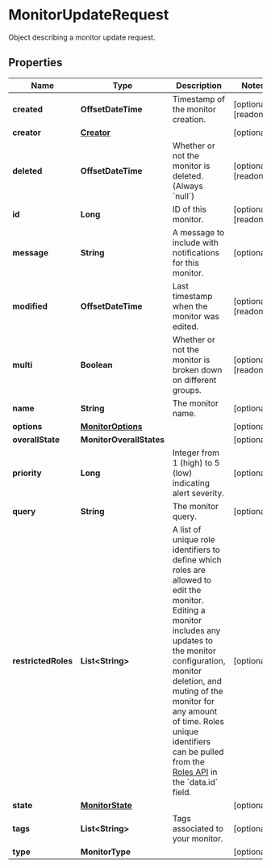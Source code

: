# MonitorUpdateRequest

Object describing a monitor update request.

## Properties

| Name                | Type                                    | Description                                                                                                                                                                                                                                                                                                                                                                              | Notes                 |
| ------------------- | --------------------------------------- | ---------------------------------------------------------------------------------------------------------------------------------------------------------------------------------------------------------------------------------------------------------------------------------------------------------------------------------------------------------------------------------------- | --------------------- |
| **created**         | **OffsetDateTime**                      | Timestamp of the monitor creation.                                                                                                                                                                                                                                                                                                                                                       | [optional] [readonly] |
| **creator**         | [**Creator**](Creator.md)               |                                                                                                                                                                                                                                                                                                                                                                                          | [optional]            |
| **deleted**         | **OffsetDateTime**                      | Whether or not the monitor is deleted. (Always &#x60;null&#x60;)                                                                                                                                                                                                                                                                                                                         | [optional] [readonly] |
| **id**              | **Long**                                | ID of this monitor.                                                                                                                                                                                                                                                                                                                                                                      | [optional] [readonly] |
| **message**         | **String**                              | A message to include with notifications for this monitor.                                                                                                                                                                                                                                                                                                                                | [optional]            |
| **modified**        | **OffsetDateTime**                      | Last timestamp when the monitor was edited.                                                                                                                                                                                                                                                                                                                                              | [optional] [readonly] |
| **multi**           | **Boolean**                             | Whether or not the monitor is broken down on different groups.                                                                                                                                                                                                                                                                                                                           | [optional] [readonly] |
| **name**            | **String**                              | The monitor name.                                                                                                                                                                                                                                                                                                                                                                        | [optional]            |
| **options**         | [**MonitorOptions**](MonitorOptions.md) |                                                                                                                                                                                                                                                                                                                                                                                          | [optional]            |
| **overallState**    | **MonitorOverallStates**                |                                                                                                                                                                                                                                                                                                                                                                                          | [optional]            |
| **priority**        | **Long**                                | Integer from 1 (high) to 5 (low) indicating alert severity.                                                                                                                                                                                                                                                                                                                              | [optional]            |
| **query**           | **String**                              | The monitor query.                                                                                                                                                                                                                                                                                                                                                                       | [optional]            |
| **restrictedRoles** | **List&lt;String&gt;**                  | A list of unique role identifiers to define which roles are allowed to edit the monitor. Editing a monitor includes any updates to the monitor configuration, monitor deletion, and muting of the monitor for any amount of time. Roles unique identifiers can be pulled from the [Roles API](https://docs.datadoghq.com/api/latest/roles/#list-roles) in the &#x60;data.id&#x60; field. | [optional]            |
| **state**           | [**MonitorState**](MonitorState.md)     |                                                                                                                                                                                                                                                                                                                                                                                          | [optional]            |
| **tags**            | **List&lt;String&gt;**                  | Tags associated to your monitor.                                                                                                                                                                                                                                                                                                                                                         | [optional]            |
| **type**            | **MonitorType**                         |                                                                                                                                                                                                                                                                                                                                                                                          | [optional]            |
